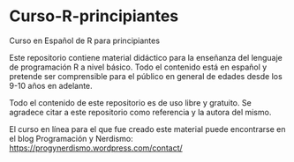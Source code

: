 # Curso-R-principiantes
Curso en Español de R para principiantes

Este repositorio contiene material didáctico para la enseñanza del lenguaje de programación R a nivel básico. Todo el contenido está en español y pretende ser comprensible para el público en general de edades desde los 9-10 años en adelante.

Todo el contenido de este repositorio es de uso libre y gratuito. Se agradece citar a este repositorio como referencia y la autora del mismo.

El curso en línea para el que fue creado este material puede encontrarse en el blog Programación y Nerdismo: https://progynerdismo.wordpress.com/contact/


